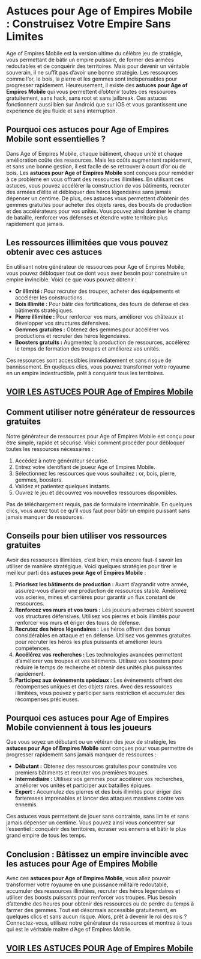 # **Astuces pour Age of Empires Mobile : Construisez Votre Empire Sans Limites**

Age of Empires Mobile est la version ultime du célèbre jeu de stratégie, vous permettant de bâtir un empire puissant, de former des armées redoutables et de conquérir des territoires. Mais pour devenir un véritable souverain, il ne suffit pas d’avoir une bonne stratégie. Les ressources comme l’or, le bois, la pierre et les gemmes sont indispensables pour progresser rapidement. Heureusement, il existe des **astuces pour Age of Empires Mobile** qui vous permettent d’obtenir toutes ces ressources gratuitement, sans hack, sans root et sans jailbreak. Ces astuces fonctionnent aussi bien sur Android que sur iOS et vous garantissent une expérience de jeu fluide et sans interruption.

## **Pourquoi ces astuces pour Age of Empires Mobile sont essentielles ?**

Dans Age of Empires Mobile, chaque bâtiment, chaque unité et chaque amélioration coûte des ressources. Mais les coûts augmentent rapidement, et sans une bonne gestion, il est facile de se retrouver à court d’or ou de bois. Les **astuces pour Age of Empires Mobile** sont conçues pour remédier à ce problème en vous offrant des ressources illimitées. En utilisant ces astuces, vous pouvez accélérer la construction de vos bâtiments, recruter des armées d’élite et débloquer des héros légendaires sans jamais dépenser un centime. De plus, ces astuces vous permettent d’obtenir des gemmes gratuites pour acheter des objets rares, des boosts de production et des accélérateurs pour vos unités. Vous pouvez ainsi dominer le champ de bataille, renforcer vos défenses et étendre votre territoire plus rapidement que jamais.

## **Les ressources illimitées que vous pouvez obtenir avec ces astuces**

En utilisant notre générateur de ressources pour Age of Empires Mobile, vous pouvez débloquer tout ce dont vous avez besoin pour construire un empire invincible. Voici ce que vous pouvez obtenir :

- **Or illimité :** Pour recruter des troupes, acheter des équipements et accélérer les constructions.  
- **Bois illimité :** Pour bâtir des fortifications, des tours de défense et des bâtiments stratégiques.  
- **Pierre illimitée :** Pour renforcer vos murs, améliorer vos châteaux et développer vos structures défensives.  
- **Gemmes gratuites :** Obtenez des gemmes pour accélérer vos productions et recruter des héros légendaires.  
- **Boosters gratuits :** Augmentez la production de ressources, accélérez le temps de formation des troupes et améliorez vos unités.  

Ces ressources sont accessibles immédiatement et sans risque de bannissement. En quelques clics, vous pouvez transformer votre royaume en un empire indestructible, prêt à conquérir tous les territoires.

## [VOIR LES ASTUCES POUR Age of Empires Mobile](https://telechargerdesressources.click/downloadfr.html)

## **Comment utiliser notre générateur de ressources gratuites**

Notre générateur de ressources pour Age of Empires Mobile est conçu pour être simple, rapide et sécurisé. Voici comment procéder pour débloquer toutes les ressources nécessaires :

1. Accédez à notre générateur sécurisé.  
2. Entrez votre identifiant de joueur Age of Empires Mobile.  
3. Sélectionnez les ressources que vous souhaitez : or, bois, pierre, gemmes, boosters.  
4. Validez et patientez quelques instants.  
5. Ouvrez le jeu et découvrez vos nouvelles ressources disponibles.

Pas de téléchargement requis, pas de formulaire interminable. En quelques clics, vous aurez tout ce qu’il vous faut pour bâtir un empire puissant sans jamais manquer de ressources.

## **Conseils pour bien utiliser vos ressources gratuites**

Avoir des ressources illimitées, c’est bien, mais encore faut-il savoir les utiliser de manière stratégique. Voici quelques stratégies pour tirer le meilleur parti des **astuces pour Age of Empires Mobile** :

1. **Priorisez les bâtiments de production :** Avant d’agrandir votre armée, assurez-vous d’avoir une production de ressources stable. Améliorez vos scieries, mines et carrières pour garantir un flux constant de ressources.  
2. **Renforcez vos murs et vos tours :** Les joueurs adverses ciblent souvent vos structures défensives. Utilisez vos pierres et bois illimités pour renforcer vos murs et ériger des tours de défense.  
3. **Recrutez des héros légendaires :** Les héros offrent des bonus considérables en attaque et en défense. Utilisez vos gemmes gratuites pour recruter les héros les plus puissants et améliorer leurs compétences.  
4. **Accélérez vos recherches :** Les technologies avancées permettent d’améliorer vos troupes et vos bâtiments. Utilisez vos boosters pour réduire le temps de recherche et obtenir des unités plus puissantes rapidement.  
5. **Participez aux événements spéciaux :** Les événements offrent des récompenses uniques et des objets rares. Avec des ressources illimitées, vous pouvez y participer sans restriction et accumuler des récompenses précieuses.

## **Pourquoi ces astuces pour Age of Empires Mobile conviennent à tous les joueurs**

Que vous soyez un débutant ou un vétéran des jeux de stratégie, les **astuces pour Age of Empires Mobile** sont conçues pour vous permettre de progresser rapidement sans jamais manquer de ressources :

- **Débutant :** Obtenez des ressources gratuites pour construire vos premiers bâtiments et recruter vos premières troupes.  
- **Intermédiaire :** Utilisez vos gemmes pour accélérer vos recherches, améliorer vos unités et participer aux batailles épiques.  
- **Expert :** Accumulez des pierres et des bois illimités pour ériger des forteresses imprenables et lancer des attaques massives contre vos ennemis.

Ces astuces vous permettent de jouer sans contrainte, sans limite et sans jamais dépenser un centime. Vous pouvez ainsi vous concentrer sur l’essentiel : conquérir des territoires, écraser vos ennemis et bâtir le plus grand empire de tous les temps.

## **Conclusion : Bâtissez un empire invincible avec les astuces pour Age of Empires Mobile**

Avec ces **astuces pour Age of Empires Mobile**, vous allez pouvoir transformer votre royaume en une puissance militaire redoutable, accumuler des ressources illimitées, recruter des héros légendaires et utiliser des boosts puissants pour renforcer vos troupes. Plus besoin d’attendre des heures pour obtenir des ressources ou de perdre du temps à farmer des gemmes. Tout est désormais accessible gratuitement, en quelques clics et sans aucun risque. Alors, prêt à devenir le roi des rois ? Connectez-vous, utilisez notre générateur de ressources et montrez à tous qui est le véritable maître d’Age of Empires Mobile.

## [VOIR LES ASTUCES POUR Age of Empires Mobile](https://telechargerdesressources.click/downloadfr.html)
